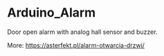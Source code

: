 # Arduino_Alarm
Door open alarm with analog hall sensor and buzzer.

More:
https://asterfekt.pl/alarm-otwarcia-drzwi/
